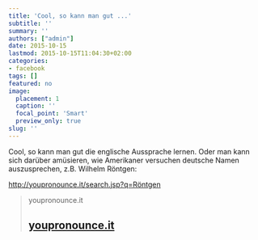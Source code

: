 ```yaml
---
title: 'Cool, so kann man gut ...'
subtitle: ''
summary: ''
authors: ["admin"]
date: 2015-10-15
lastmod: 2015-10-15T11:04:30+02:00
categories:
- facebook
tags: []
featured: no
image:
  placement: 1
  caption: ''
  focal_point: 'Smart'
  preview_only: true
slug: ''
---
```

Cool, so kann man gut die englische Aussprache lernen. Oder man kann sich darüber amüsieren, wie Amerikaner versuchen deutsche Namen auszusprechen, z.B. Wilhelm Röntgen:

http://youpronounce.it/search.jsp?q=Röntgen
> youpronounce.it
> ## [youpronounce.it](http://youpronounce.it/search.jsp?q=R%C3%B6ntgen)
>

